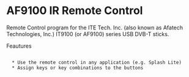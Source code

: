 AF9100 IR Remote Control
========================

Remote Control program for the ITE Tech. Inc. (also known as Afatech Technologies, Inc.) IT9100 (or AF9100) series USB DVB-T sticks.

Feautures
~~~~~~~~~

  * Use the remote control in any application (e.g. Splash Lite)
  * Assign keys or key combinations to the buttons
